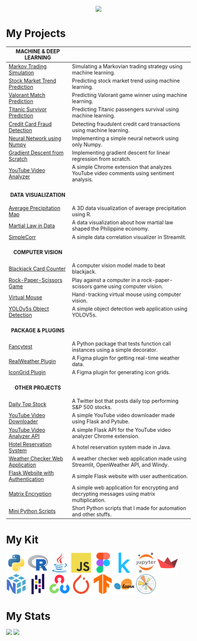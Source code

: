 <p align="center">
  <img src="https://capsule-render.vercel.app/api?type=waving&height=230&color=gradient&text=Hi!%20I'm%20Ian%20Jure&desc=Python%20Developer%20-%20Data%20Scientist&descAlignY=52&animation=fadeIn&fontColor=FFFFFF&fontAlignY=32&section=header&fontSize=65&descSize=20"/>
</p>

<h1 align="left">My Projects</h1>

| MACHINE & DEEP LEARNING ||
|---------|--------|
| [Markov Trading Simulation](https://github.com/ianjure/markov-trading-simulation) | Simulating a Markovian trading strategy using machine learning.
| [Stock Market Trend Prediction](https://github.com/ianjure/stock-market-trend-prediction) | Predicting stock market trend using machine learning.
| [Valorant Match Prediction](https://github.com/ianjure/valorant-match-prediction) | Predicting Valorant game winner using machine learning.
| [Titanic Survivor Prediction](https://github.com/ianjure/titanic-survivor-prediction) | Predicting Titanic passengers survival using machine learning.
| [Credit Card Fraud Detection](https://github.com/ianjure/credit-card-fraud-detection) | Detecting fraudulent credit card transactions using machine learning.
| [Neural Network using Numpy](https://github.com/ianjure/simple-neural-network) | Implementing a simple neural network using only Numpy.
| [Gradient Descent from Scratch](https://github.com/ianjure/gradient-descent-for-linear-regression) | Implementing gradient descent for linear regression from scratch. |
| [YouTube Video Analyzer](https://github.com/ianjure/youtube-video-analyzer) | A simple Chrome extension that analyzes YouTube video comments using sentiment analysis. |
| | |
| <p align="center">**DATA VISUALIZATION**</p> |
| [Average Precipitation Map](https://github.com/ianjure/average-precipitation-map) | A 3D data visualization of average precipitation using R. |
| [Martial Law in Data](https://github.com/ianjure/martial-law-in-data) | A data visualization about how martial law shaped the Philippine economy.
| [SimpleCorr](https://github.com/ianjure/simple-corr) | A simple data correlation visualizer in Streamlit. |
| | |
| <p align="center">**COMPUTER VISION**</p> |
| [Blackjack Card Counter](https://github.com/ianjure/blackjack-card-counter) | A computer vision model made to beat blackjack. |
| [Rock-Paper-Scissors Game](https://github.com/ianjure/rock-paper-scissors-opencv) | Play against a computer in a rock-paper-scissors game using computer vision. |
| [Virtual Mouse](https://github.com/ianjure/virtual-mouse-opencv) | Hand-tracking virtual mouse using computer vision. |
| [YOLOv5s Object Detection](https://github.com/ianjure/yolov5s-object-detection) | A simple object detection web application using YOLOV5s. |
| | |
| <p align="center">**PACKAGE & PLUGINS**</p> |
| [Fancytest](https://github.com/ianjure/fancytest) | A Python package that tests function call instances using a simple decorator. |
| [RealWeather Plugin](https://github.com/ianjure/realweather-plugin) | A Figma plugin for getting real-time weather data. |
| [IconGrid Plugin](https://github.com/ianjure/icongrid-plugin) | A Figma plugin for generating icon grids. |
| | |
| <p align="center">**OTHER PROJECTS**</p> |
| [Daily Top Stock](https://github.com/ianjure/daily-top-stock) | A Twitter bot that posts daily top performing S&P 500 stocks. |
| [YouTube Video Downloader](https://github.com/ianjure/youtube-video-downloader) | A simple YouTube video downloader made using Flask and Pytube. |
| [YouTube Video Analyzer API](https://github.com/ianjure/youtube-video-analyzer-api) | A simple Flask API for the YouTube video analyzer Chrome extension. |
| [Hotel Reservation System](https://github.com/ianjure/hotel-reservation-system) | A hotel reservation system made in Java. |
| [Weather Checker Web Application](https://github.com/ianjure/weather-checker) | A weather checker web application made using Streamlit, OpenWeather API, and Windy. |
| [Flask Website with Authentication](https://github.com/ianjure/flask-with-authentication) | A simple Flask website with user authentication. |
| [Matrix Encryption](https://github.com/ianjure/matrix-encryption) | A simple web application for encrypting and decrypting messages using matrix multiplication. |
| [Mini Python Scripts](https://github.com/ianjure/mini-scripts) | Short Python scripts that I made for automation and other stuffs.

<h1 align="left">My Kit</h1>

<p align="left">
<img href="https://www.python.org/" src="https://github.com/devicons/devicon/blob/master/icons/python/python-original.svg" width="55" height="55"/>
<img src="https://github.com/devicons/devicon/blob/master/icons/r/r-original.svg" width="55" height="55"/>
<img src="https://github.com/devicons/devicon/blob/master/icons/java/java-original.svg" height="55"/>
<img src="https://github.com/devicons/devicon/blob/master/icons/javascript/javascript-original.svg" width="55" height="55"/>
<img src="https://github.com/devicons/devicon/blob/master/icons/figma/figma-original.svg" width="55" height="55"/>
<img src="https://github.com/devicons/devicon/blob/master/icons/kaggle/kaggle-original.svg" height="55"/>
<img src="https://github.com/devicons/devicon/blob/master/icons/jupyter/jupyter-original-wordmark.svg" width="55" height="55"/>
<img src="https://github.com/devicons/devicon/blob/master/icons/streamlit/streamlit-original.svg" width="55" height="55"/>
<img src="https://github.com/devicons/devicon/blob/master/icons/numpy/numpy-original.svg" width="55" height="55"/>
<img src="https://github.com/devicons/devicon/blob/master/icons/pandas/pandas-original.svg" width="55" height="55"/>
<img src="https://github.com/devicons/devicon/blob/master/icons/opencv/opencv-original.svg" width="55" height="55"/>
<img src="https://github.com/devicons/devicon/blob/master/icons/pytorch/pytorch-original.svg" width="55" height="55"/>
<img src="https://github.com/devicons/devicon/blob/master/icons/tensorflow/tensorflow-original.svg" width="55" height="55"/>
<img src="https://github.com/devicons/devicon/blob/master/icons/scikitlearn/scikitlearn-original.svg" width="55" height="55"/>
<img src="https://github.com/devicons/devicon/blob/master/icons/matplotlib/matplotlib-original.svg" width="55" height="55"/>
</p>

<h1 align="left">My Stats</h1>

<p align="left">
<img src="https://github-readme-stats.vercel.app/api?username=ianjure&theme=transparent&hide_border=true&hide_title=true&rank_icon=github&hide=issues,contribs&card_width=400&line_height=30"/>
<img src="https://github-readme-stats.vercel.app/api/top-langs/?username=ianjure&theme=transparent&hide_border=true&hide_title=true&layout=compact&card_width=400"/>
</p>
